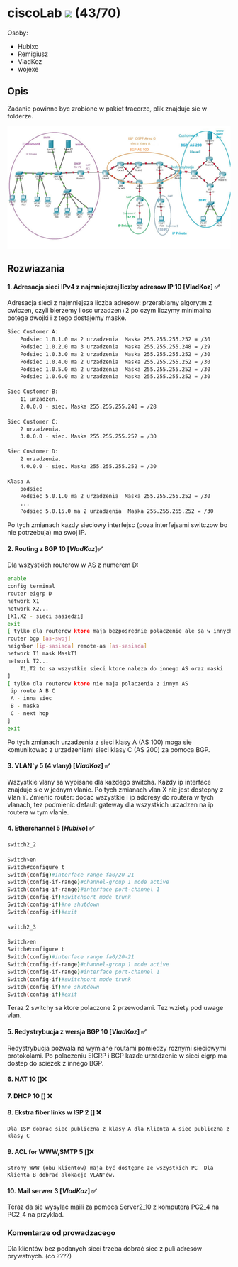 
# ciscoLab ![](https://geps.dev/progress/61) (43/70)
Osoby:
* Hubixo
* Remigiusz
* VladKoz
* wojexe

## Opis
Zadanie powinno byc zrobione w pakiet tracerze, plik znajduje sie w folderze.

![img.png](img.png)
 
 
## Rozwiazania
 #### 1. Adresacja sieci IPv4 z najmniejszej liczby adresow IP 10 [VladKoz] ✅
Adresacja sieci z najmniejsza liczba adresow:
przerabiamy algorytm z cwiczen, czyli bierzemy ilosc urzadzen+2 po czym liczymy minimalna potege dwojki i z tego dostajemy maske.
```bash
Siec Customer A:
    Podsiec 1.0.1.0 ma 2 urzadzenia  Maska 255.255.255.252 = /30
    Podsiec 1.0.2.0 ma 3 urzadzenia  Maska 255.255.255.248 = /29
    Podsiec 1.0.3.0 ma 2 urzadzenia  Maska 255.255.255.252 = /30
    Podsiec 1.0.4.0 ma 2 urzadzenia  Maska 255.255.255.252 = /30
    Podsiec 1.0.5.0 ma 2 urzadzenia  Maska 255.255.255.252 = /30
    Podsiec 1.0.6.0 ma 2 urzadzenia  Maska 255.255.255.252 = /30

Siec Customer B:
    11 urzadzen. 
    2.0.0.0 - siec. Maska 255.255.255.240 = /28

Siec Customer C:
    2 urzadzenia. 
    3.0.0.0 - siec. Maska 255.255.255.252 = /30

Siec Customer D:
    2 urzadzenia. 
    4.0.0.0 - siec. Maska 255.255.255.252 = /30
    
Klasa A
    podsiec 
    Podsiec 5.0.1.0 ma 2 urzadzenia  Maska 255.255.255.252 = /30
    ...
    Podsiec 5.0.15.0 ma 2 urzadzenia  Maska 255.255.255.252 = /30

```
Po tych zmianach kazdy sieciowy interfejsc (poza interfejsami switczow bo nie potrzebuja) ma swoj IP. 
#### 2. Routing z BGP 10  [_VladKoz_]✅


Dla wszystkich routerow w AS z numerem D:
```bash
enable
config terminal
router eigrp D
network X1
network X2...
[X1,X2 - sieci sasiedzi]
exit
[ tylko dla routerow ktore maja bezposrednie polaczenie ale sa w innych AS
router bgp [as-swoj]
neighbor [ip-sasiada] remote-as [as-sasiada]
network T1 mask MaskT1
network T2...
    T1,T2 to sa wszystkie sieci ktore naleza do innego AS oraz maski
]
[ tylko dla routerow ktore nie maja polaczenia z innym AS
 ip route A B C
 A - inna siec
 B - maska 
 C - next hop
]
exit
```
Po tych zmianach urzadzenia z sieci klasy A (AS 100) moga sie komunikowac z urzadzeniami sieci klasy C (AS 200) za pomoca BGP.



#### 3. VLAN'y 5 (4 vlany) [_VladKoz_] ✅
Wszystkie vlany sa wypisane dla kazdego switcha. Kazdy ip interface znajduje sie w jednym vlanie. 
Po tych zmianach vlan X nie jest dostepny z Vlan Y.
Zmienic router: dodac wszystkie i ip addresy do routera w tych vlanach, tez podmienic default gateway 
dla wszystkich urzadzen na ip routera w tym vlanie.

#### 4. Etherchannel 5 [_Hubixo_] ✅
```bash
switch2_2

Switch>en
Switch#configure t	
Switch(config)#interface range fa0/20-21
Switch(config-if-range)#channel-group 1 mode active
Switch(config-if-range)#interface port-channel 1
Switch(config-if)#switchport mode trunk 
Switch(config-if)#no shutdown 
Switch(config-if)#exit

switch2_3

Switch>en
Switch#configure t	
Switch(config)#interface range fa0/20-21
Switch(config-if-range)#channel-group 1 mode active
Switch(config-if-range)#interface port-channel 1
Switch(config-if)#switchport mode trunk 
Switch(config-if)#no shutdown 
Switch(config-if)#exit
```
Teraz 2 switchy sa ktore polaczone 2 przewodami. Tez wziety pod uwage vlan.

#### 5. Redystrybucja z wersja BGP 10 [_VladKoz_] ✅
Redystrybucja pozwala na wymiane routami pomiedzy roznymi sieciowymi protokolami. Po polaczeniu EIGRP i BGP kazde urzadzenie w sieci 
eigrp ma dostep do sciezek z innego BGP.

#### 6. NAT 10 []❌

#### 7. DHCP 10 [] ❌ 

#### 8. Ekstra fiber links w ISP 2 [] ❌
```
Dla ISP dobrac siec publiczna z klasy A dla Klienta A siec publiczna z  klasy C
```

#### 9. ACL for WWW,SMTP 5 []❌  
```
Strony WWW (obu klientow) maja być dostępne ze wszystkich PC  Dla Klienta B dobrać alokacje VLAN'ów.
```
#### 10. Mail serwer 3 [_VladKoz_] ✅
 Teraz da sie wysylac maili za pomoca Server2_10 z komputera PC2_4 na PC2_4 na przyklad.

### Komentarze od prowadzacego
 Dla klientów bez podanych sieci trzeba dobrać siec z puli adresów prywatnych. (co ????)
